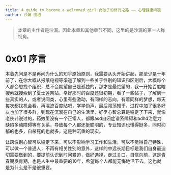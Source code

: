 ```yaml
---
title: A guide to become a welcomed girl 女孩子的修行之路 —— 心理健康问题 
author: 沙漏 丽塔
---
```

> 本章的主作者是沙漏。因此本章和其他章节不同，这里的是沙漏的第一人称视角。

# 0x01 序言

本着先问是不是再问为什么的知乎原始原则，我需要从头开始讲起，那至少是十年前了，在你大概从报纸电视等渠道了解到一些关于性别的知识和区别后，大概每个人都会想找个组织，总不会期望自己是孤独的，那才是最绝望的，我一开始百度瞎搜索就搜索到了夏士莲网站，幸好那时的百度还很初期，看了一些帖子，了解到一些真实的人，或者说同类，心里有些激动，有同样的志向，有着同样的梦想，每天每次都找机会看，再混迹百度贴吧，学学伪声，最后闯荡知乎，过程中加了很多好友也加了很多群，到现在沉溺在自己的生活里，好歹心智总算是稳定了下来，就像老伙计说过的，药娘里没有一个正常人，都跟asd自闭症谱系障碍和adhd注意力缺陷多动障碍等有关系，导致每个人都还挺聪明的，专业知识也懂得挺多，同时抑郁的也多，自杀死的也就多，这是种沉重的现实。

让跨性别心智可以稳定下来，可以不影响学习工作和生活，可以不觉得自己特殊，可以做一个普通人，不再有相关性别的意外，这样的中远长期目标是我们自身最迫切需要做到的，要提前认识到时间紧迫，做好选择，走过关口，自信向前，这是青春期发育期，也是人生中最重要的10年，希望每个人都能无悔地活下去。这也就是为什么是不是很重要。